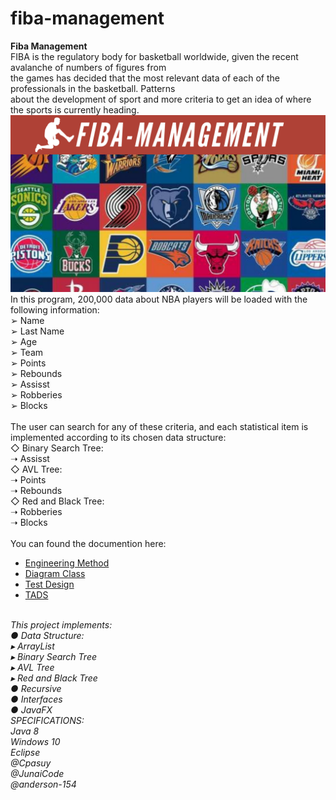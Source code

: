 # fiba-management
<strong>Fiba Management</strong><br>
FIBA is the regulatory body for basketball worldwide, given the recent avalanche of numbers of figures from <br>
the games has decided that the most relevant data of each of the professionals in the basketball. Patterns <br>
about the development of sport and more criteria to get an idea of where the sports is currently heading. <br>
![Alt text](image/BackGround.png?raw=true "Title")<br>
In this program, 200,000 data about NBA players will be loaded with the following information:<br>
 ➢ Name<br>
 ➢ Last Name<br>
 ➢ Age<br>
 ➢ Team<br>
 ➢ Points<br>
 ➢ Rebounds<br>
 ➢ Assisst<br>
 ➢ Robberies<br>
 ➢ Blocks<br>
<br>
The user can search for any of these criteria, and each statistical item is implemented according to its chosen data
structure:<br>
◇ Binary Search Tree:<br>
        ➝ Assisst<br>
◇ AVL Tree:<br>
        ➝ Points<br>
        ➝ Rebounds<br>
◇ Red and Black Tree:<br>
        ➝ Robberies<br>
        ➝ Blocks<br>
 <br>
 You can found the documention here:
- [Engineering Method](docs/EngineeringMethod.pdf)
- [Diagram Class](docs/DiagramClass1.JPG)
- [Test Design](docs/TestDesign.pdf)
- [TADS](docs/TADS.pdf)
<br>
<em>This project implements:<br>
● Data Structure:<br>
  ▸ ArrayList<br>  
  ▸ Binary Search Tree<br>  
  ▸ AVL Tree<br>
  ▸ Red and Black Tree<br> 
● Recursive<br>
● Interfaces<br>
● JavaFX<br>
<em>SPECIFICATIONS:<br>
Java 8 <br>
Windows 10 <br>
Eclipse</em><br>
<em>@Cpasuy<br>
@JunaiCode<br>
@anderson-154</em>

